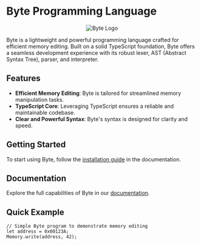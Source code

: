 # Byte Programming Language

<p align="center">
  <img src="byte-logo.png" alt="Byte Logo">
</p>

Byte is a lightweight and powerful programming language crafted for efficient memory editing. Built on a solid TypeScript foundation, Byte offers a seamless development experience with its robust lexer, AST (Abstract Syntax Tree), parser, and interpreter.

## Features

- **Efficient Memory Editing**: Byte is tailored for streamlined memory manipulation tasks.
- **TypeScript Core**: Leveraging TypeScript ensures a reliable and maintainable codebase.
- **Clear and Powerful Syntax**: Byte's syntax is designed for clarity and speed.

## Getting Started

To start using Byte, follow the [installation guide](docs/installation.md) in the documentation.

## Documentation

Explore the full capabilities of Byte in our [documentation](docs/).

## Quick Example

```byte
// Simple Byte program to demonstrate memory editing
let address = 0x00123A;
Memory.write(address, 42);
